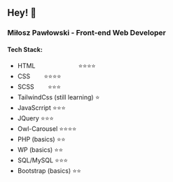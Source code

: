 ## Hey! 👋

### Miłosz Pawłowski - Front-end Web Developer

#### Tech Stack:
- HTML&nbsp;&nbsp;&nbsp;&nbsp;&nbsp;&nbsp;&nbsp;&nbsp;&nbsp;&nbsp;&nbsp;&nbsp;&nbsp;&nbsp;&nbsp;&nbsp;&nbsp;&nbsp;&nbsp;&nbsp;&nbsp;&nbsp;&nbsp;&nbsp;&nbsp;⭐⭐⭐⭐
- CSS&nbsp;&nbsp;&nbsp;&nbsp;&nbsp;&nbsp;&nbsp; ⭐⭐⭐⭐
- SCSS&nbsp;&nbsp;&nbsp;&nbsp;&nbsp;&nbsp;&nbsp; ⭐⭐⭐
- TailwindCss (still learning) ⭐
- JavaScrript                  ⭐⭐⭐
- JQuery                       ⭐⭐⭐
- Owl-Carousel                 ⭐⭐⭐⭐
- PHP (basics)                 ⭐⭐
- WP (basics)                  ⭐⭐
- SQL/MySQL                    ⭐⭐⭐
- Bootstrap (basics)           ⭐⭐
